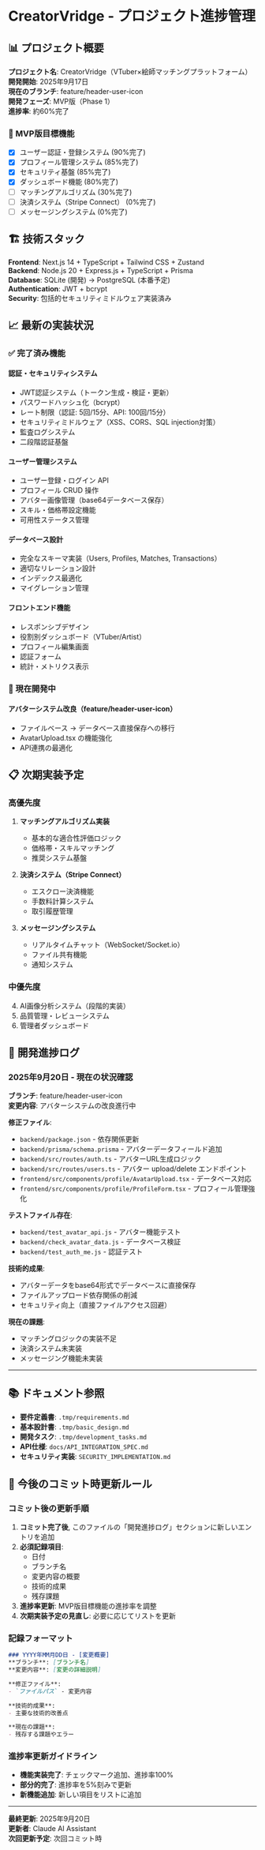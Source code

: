 # CreatorVridge - プロジェクト進捗管理

## 📊 プロジェクト概要

**プロジェクト名**: CreatorVridge（VTuber×絵師マッチングプラットフォーム）  
**開発開始**: 2025年9月17日  
**現在のブランチ**: feature/header-user-icon  
**開発フェーズ**: MVP版（Phase 1）  
**進捗率**: 約60%完了

### 🎯 MVP版目標機能

- [x] ユーザー認証・登録システム (90%完了)
- [x] プロフィール管理システム (85%完了)  
- [x] セキュリティ基盤 (85%完了)
- [x] ダッシュボード機能 (80%完了)
- [ ] マッチングアルゴリズム (30%完了)
- [ ] 決済システム（Stripe Connect） (0%完了)
- [ ] メッセージングシステム (0%完了)

## 🏗️ 技術スタック

**Frontend**: Next.js 14 + TypeScript + Tailwind CSS + Zustand  
**Backend**: Node.js 20 + Express.js + TypeScript + Prisma  
**Database**: SQLite (開発) → PostgreSQL (本番予定)  
**Authentication**: JWT + bcrypt  
**Security**: 包括的セキュリティミドルウェア実装済み

## 📈 最新の実装状況

### ✅ 完了済み機能

#### 認証・セキュリティシステム
- JWT認証システム（トークン生成・検証・更新）
- パスワードハッシュ化（bcrypt）
- レート制限（認証: 5回/15分、API: 100回/15分）
- セキュリティミドルウェア（XSS、CORS、SQL injection対策）
- 監査ログシステム
- 二段階認証基盤

#### ユーザー管理システム
- ユーザー登録・ログイン API
- プロフィール CRUD 操作
- アバター画像管理（base64データベース保存）
- スキル・価格帯設定機能
- 可用性ステータス管理

#### データベース設計
- 完全なスキーマ実装（Users, Profiles, Matches, Transactions）
- 適切なリレーション設計
- インデックス最適化
- マイグレーション管理

#### フロントエンド機能
- レスポンシブデザイン
- 役割別ダッシュボード（VTuber/Artist）
- プロフィール編集画面
- 認証フォーム
- 統計・メトリクス表示

### 🚧 現在開発中

#### アバターシステム改良（feature/header-user-icon）
- ファイルベース → データベース直接保存への移行
- AvatarUpload.tsx の機能強化
- API連携の最適化

## 📋 次期実装予定

### 高優先度
1. **マッチングアルゴリズム実装**
   - 基本的な適合性評価ロジック
   - 価格帯・スキルマッチング
   - 推奨システム基盤

2. **決済システム（Stripe Connect）**
   - エスクロー決済機能
   - 手数料計算システム
   - 取引履歴管理

3. **メッセージングシステム**
   - リアルタイムチャット（WebSocket/Socket.io）
   - ファイル共有機能
   - 通知システム

### 中優先度
4. AI画像分析システム（段階的実装）
5. 品質管理・レビューシステム
6. 管理者ダッシュボード

## 📝 開発進捗ログ

### 2025年9月20日 - 現在の状況確認
**ブランチ**: feature/header-user-icon  
**変更内容**: アバターシステムの改良進行中  

**修正ファイル**:
- `backend/package.json` - 依存関係更新
- `backend/prisma/schema.prisma` - アバターデータフィールド追加
- `backend/src/routes/auth.ts` - アバターURL生成ロジック
- `backend/src/routes/users.ts` - アバター upload/delete エンドポイント
- `frontend/src/components/profile/AvatarUpload.tsx` - データベース対応
- `frontend/src/components/profile/ProfileForm.tsx` - プロフィール管理強化

**テストファイル存在**:
- `backend/test_avatar_api.js` - アバター機能テスト
- `backend/check_avatar_data.js` - データベース検証
- `backend/test_auth_me.js` - 認証テスト

**技術的成果**:
- アバターデータをbase64形式でデータベースに直接保存
- ファイルアップロード依存関係の削減
- セキュリティ向上（直接ファイルアクセス回避）

**現在の課題**:
- マッチングロジックの実装不足
- 決済システム未実装
- メッセージング機能未実装

---

## 📚 ドキュメント参照

- **要件定義書**: `.tmp/requirements.md`
- **基本設計書**: `.tmp/basic_design.md`  
- **開発タスク**: `.tmp/development_tasks.md`
- **API仕様**: `docs/API_INTEGRATION_SPEC.md`
- **セキュリティ実装**: `SECURITY_IMPLEMENTATION.md`

## 🔄 今後のコミット時更新ルール

### コミット後の更新手順
1. **コミット完了後**, このファイルの「開発進捗ログ」セクションに新しいエントリを追加
2. **必須記録項目**:
   - 日付
   - ブランチ名
   - 変更内容の概要
   - 技術的成果
   - 残存課題
3. **進捗率更新**: MVP版目標機能の進捗率を調整
4. **次期実装予定の見直し**: 必要に応じてリストを更新

### 記録フォーマット
```markdown
### YYYY年MM月DD日 - [変更概要]
**ブランチ**: [ブランチ名]
**変更内容**: [変更の詳細説明]

**修正ファイル**:
- `ファイルパス` - 変更内容

**技術的成果**:
- 主要な技術的改善点

**現在の課題**:
- 残存する課題やエラー
```

### 進捗率更新ガイドライン
- **機能実装完了**: チェックマーク追加、進捗率100%
- **部分的完了**: 進捗率を5%刻みで更新
- **新機能追加**: 新しい項目をリストに追加

---

**最終更新**: 2025年9月20日  
**更新者**: Claude AI Assistant  
**次回更新予定**: 次回コミット時